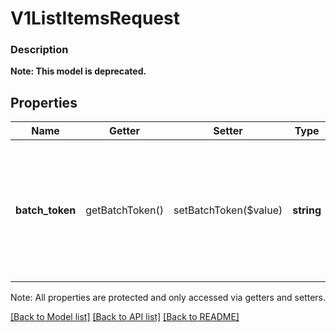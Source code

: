 # V1ListItemsRequest

### Description


**Note: This model is deprecated.**

## Properties
Name | Getter | Setter | Type | Description | Notes
------------ | ------------- | ------------- | ------------- | ------------- | -------------
**batch_token** | getBatchToken() | setBatchToken($value) | **string** | A pagination cursor to retrieve the next set of results for your original query to the endpoint. | [optional] 

Note: All properties are protected and only accessed via getters and setters.

[[Back to Model list]](../../README.md#documentation-for-models) [[Back to API list]](../../README.md#documentation-for-api-endpoints) [[Back to README]](../../README.md)

